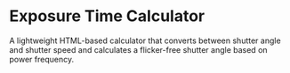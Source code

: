 # Exposure Time Calculator
A lightweight HTML-based calculator that converts between shutter angle and shutter speed and calculates a flicker-free shutter angle based on power frequency.
